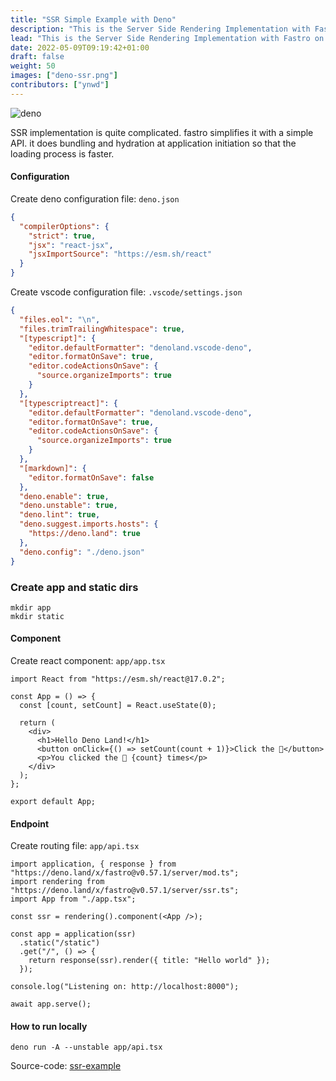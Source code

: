 ```yaml
---
title: "SSR Simple Example with Deno"
description: "This is the Server Side Rendering Implementation with Fastro on Deno."
lead: "This is the Server Side Rendering Implementation with Fastro on Deno."
date: 2022-05-09T09:19:42+01:00
draft: false
weight: 50
images: ["deno-ssr.png"]
contributors: ["ynwd"]
---
```


![deno](https://deno.land/v1.png)

SSR implementation is quite complicated. fastro simplifies it with a simple API. it does bundling and hydration at application initiation so that the loading process is faster.

#### Configuration

Create deno configuration file: `deno.json`

```json
{
  "compilerOptions": {
    "strict": true,
    "jsx": "react-jsx",
    "jsxImportSource": "https://esm.sh/react"
  }
}
```

Create vscode configuration file: `.vscode/settings.json`

```json
{
  "files.eol": "\n",
  "files.trimTrailingWhitespace": true,
  "[typescript]": {
    "editor.defaultFormatter": "denoland.vscode-deno",
    "editor.formatOnSave": true,
    "editor.codeActionsOnSave": {
      "source.organizeImports": true
    }
  },
  "[typescriptreact]": {
    "editor.defaultFormatter": "denoland.vscode-deno",
    "editor.formatOnSave": true,
    "editor.codeActionsOnSave": {
      "source.organizeImports": true
    }
  },
  "[markdown]": {
    "editor.formatOnSave": false
  },
  "deno.enable": true,
  "deno.unstable": true,
  "deno.lint": true,
  "deno.suggest.imports.hosts": {
    "https://deno.land": true
  },
  "deno.config": "./deno.json"
}
```

### Create app and static dirs

```shell
mkdir app
mkdir static
```

#### Component

Create react component: `app/app.tsx`

```tsx
import React from "https://esm.sh/react@17.0.2";

const App = () => {
  const [count, setCount] = React.useState(0);

  return (
    <div>
      <h1>Hello Deno Land!</h1>
      <button onClick={() => setCount(count + 1)}>Click the 🦕</button>
      <p>You clicked the 🦕 {count} times</p>
    </div>
  );
};

export default App;

```

#### Endpoint

Create routing file: `app/api.tsx`

```tsx
import application, { response } from "https://deno.land/x/fastro@v0.57.1/server/mod.ts";
import rendering from "https://deno.land/x/fastro@v0.57.1/server/ssr.ts";
import App from "./app.tsx";

const ssr = rendering().component(<App />);

const app = application(ssr)
  .static("/static")
  .get("/", () => {
    return response(ssr).render({ title: "Hello world" });
  });

console.log("Listening on: http://localhost:8000");

await app.serve();
```

#### How to run locally

```shell
deno run -A --unstable app/api.tsx
```

Source-code: [ssr-example](https://github.com/fastrodev/ssr-example)
